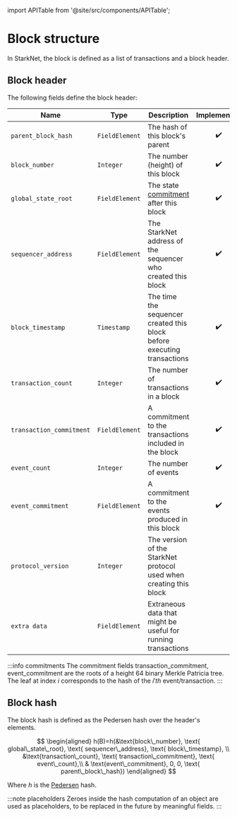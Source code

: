 import APITable from '@site/src/components/APITable';

# Block structure

In StarkNet, the block is defined as a list of transactions and a block header.

## Block header

The following fields define the block header:

<APITable>

| Name                     | Type           | Description                                                                       |    Implemented     |
| ------------------------ | -------------- | --------------------------------------------------------------------------------- | :----------------: |
| `parent_block_hash`      | `FieldElement` | The hash of this block's parent                                                   | :heavy_check_mark: |
| `block_number`           | `Integer`      | The number (height) of this block                                                 | :heavy_check_mark: |
| `global_state_root`      | `FieldElement` | The state [commitment](../State/starknet-state.md#state-commitment) after this block | :heavy_check_mark: |
| `sequencer_address`      | `FieldElement` | The StarkNet address of the sequencer who created this block                      | :heavy_check_mark: |
| `block_timestamp`        | `Timestamp`    | The time the sequencer created this block before executing transactions           | :heavy_check_mark: |
| `transaction_count`      | `Integer`      | The number of transactions in a block                                             | :heavy_check_mark: |
| `transaction_commitment` | `FieldElement` | A commitment to the transactions included in the block                            | :heavy_check_mark: |
| `event_count`            | `Integer`      | The number of events                                                              | :heavy_check_mark: |
| `event_commitment`       | `FieldElement` | A commitment to the events produced in this block                                 | :heavy_check_mark: |
| `protocol_version`       | `Integer`      | The version of the StarkNet protocol used when creating this block                |                    |
| `extra data`             | `FieldElement` | Extraneous data that might be useful for running transactions                     |                    |

</APITable>

:::info commitments
The commitment fields transaction_commitment, event_commitment are the roots of a height 64 binary Merkle Patricia tree. The leaf at index $i$ corresponds to the hash of the $i'th$ event/transaction.
:::

## Block hash

The block hash is defined as the Pedersen hash over the header's elements.

$$
\begin{aligned}
h(B)=h(&\text{block\_number}, \text{ global\_state\_root}, \text{ sequencer\_address}, \text{ block\_timestamp}, \\
&\text{transaction\_count}, \text{ transaction\_commitment}, \text{ event\_count},\\
& \text{event\_commitment}, 0, 0, \text{ parent\_block\_hash})
\end{aligned}
$$

Where $h$ is the [Pedersen](../Hashing/hash-functions.md#pedersen-hash) hash.

:::note placeholders
Zeroes inside the hash computation of an object are used as placeholders, to be replaced in the future by meaningful fields.
:::

